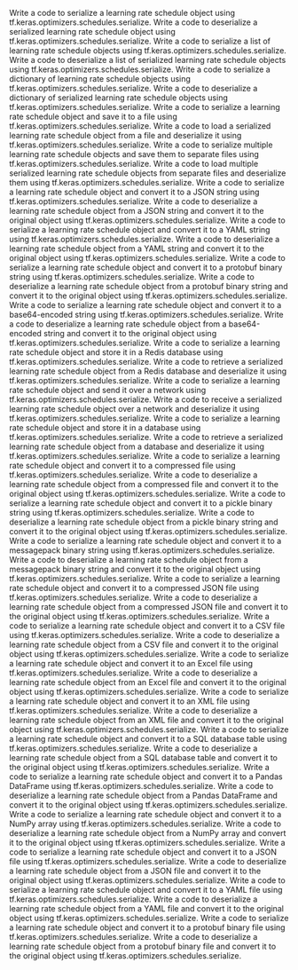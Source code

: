 Write a code to serialize a learning rate schedule object using tf.keras.optimizers.schedules.serialize.
Write a code to deserialize a serialized learning rate schedule object using tf.keras.optimizers.schedules.serialize.
Write a code to serialize a list of learning rate schedule objects using tf.keras.optimizers.schedules.serialize.
Write a code to deserialize a list of serialized learning rate schedule objects using tf.keras.optimizers.schedules.serialize.
Write a code to serialize a dictionary of learning rate schedule objects using tf.keras.optimizers.schedules.serialize.
Write a code to deserialize a dictionary of serialized learning rate schedule objects using tf.keras.optimizers.schedules.serialize.
Write a code to serialize a learning rate schedule object and save it to a file using tf.keras.optimizers.schedules.serialize.
Write a code to load a serialized learning rate schedule object from a file and deserialize it using tf.keras.optimizers.schedules.serialize.
Write a code to serialize multiple learning rate schedule objects and save them to separate files using tf.keras.optimizers.schedules.serialize.
Write a code to load multiple serialized learning rate schedule objects from separate files and deserialize them using tf.keras.optimizers.schedules.serialize.
Write a code to serialize a learning rate schedule object and convert it to a JSON string using tf.keras.optimizers.schedules.serialize.
Write a code to deserialize a learning rate schedule object from a JSON string and convert it to the original object using tf.keras.optimizers.schedules.serialize.
Write a code to serialize a learning rate schedule object and convert it to a YAML string using tf.keras.optimizers.schedules.serialize.
Write a code to deserialize a learning rate schedule object from a YAML string and convert it to the original object using tf.keras.optimizers.schedules.serialize.
Write a code to serialize a learning rate schedule object and convert it to a protobuf binary string using tf.keras.optimizers.schedules.serialize.
Write a code to deserialize a learning rate schedule object from a protobuf binary string and convert it to the original object using tf.keras.optimizers.schedules.serialize.
Write a code to serialize a learning rate schedule object and convert it to a base64-encoded string using tf.keras.optimizers.schedules.serialize.
Write a code to deserialize a learning rate schedule object from a base64-encoded string and convert it to the original object using tf.keras.optimizers.schedules.serialize.
Write a code to serialize a learning rate schedule object and store it in a Redis database using tf.keras.optimizers.schedules.serialize.
Write a code to retrieve a serialized learning rate schedule object from a Redis database and deserialize it using tf.keras.optimizers.schedules.serialize.
Write a code to serialize a learning rate schedule object and send it over a network using tf.keras.optimizers.schedules.serialize.
Write a code to receive a serialized learning rate schedule object over a network and deserialize it using tf.keras.optimizers.schedules.serialize.
Write a code to serialize a learning rate schedule object and store it in a database using tf.keras.optimizers.schedules.serialize.
Write a code to retrieve a serialized learning rate schedule object from a database and deserialize it using tf.keras.optimizers.schedules.serialize.
Write a code to serialize a learning rate schedule object and convert it to a compressed file using tf.keras.optimizers.schedules.serialize.
Write a code to deserialize a learning rate schedule object from a compressed file and convert it to the original object using tf.keras.optimizers.schedules.serialize.
Write a code to serialize a learning rate schedule object and convert it to a pickle binary string using tf.keras.optimizers.schedules.serialize.
Write a code to deserialize a learning rate schedule object from a pickle binary string and convert it to the original object using tf.keras.optimizers.schedules.serialize.
Write a code to serialize a learning rate schedule object and convert it to a messagepack binary string using tf.keras.optimizers.schedules.serialize.
Write a code to deserialize a learning rate schedule object from a messagepack binary string and convert it to the original object using tf.keras.optimizers.schedules.serialize.
Write a code to serialize a learning rate schedule object and convert it to a compressed JSON file using tf.keras.optimizers.schedules.serialize.
Write a code to deserialize a learning rate schedule object from a compressed JSON file and convert it to the original object using tf.keras.optimizers.schedules.serialize.
Write a code to serialize a learning rate schedule object and convert it to a CSV file using tf.keras.optimizers.schedules.serialize.
Write a code to deserialize a learning rate schedule object from a CSV file and convert it to the original object using tf.keras.optimizers.schedules.serialize.
Write a code to serialize a learning rate schedule object and convert it to an Excel file using tf.keras.optimizers.schedules.serialize.
Write a code to deserialize a learning rate schedule object from an Excel file and convert it to the original object using tf.keras.optimizers.schedules.serialize.
Write a code to serialize a learning rate schedule object and convert it to an XML file using tf.keras.optimizers.schedules.serialize.
Write a code to deserialize a learning rate schedule object from an XML file and convert it to the original object using tf.keras.optimizers.schedules.serialize.
Write a code to serialize a learning rate schedule object and convert it to a SQL database table using tf.keras.optimizers.schedules.serialize.
Write a code to deserialize a learning rate schedule object from a SQL database table and convert it to the original object using tf.keras.optimizers.schedules.serialize.
Write a code to serialize a learning rate schedule object and convert it to a Pandas DataFrame using tf.keras.optimizers.schedules.serialize.
Write a code to deserialize a learning rate schedule object from a Pandas DataFrame and convert it to the original object using tf.keras.optimizers.schedules.serialize.
Write a code to serialize a learning rate schedule object and convert it to a NumPy array using tf.keras.optimizers.schedules.serialize.
Write a code to deserialize a learning rate schedule object from a NumPy array and convert it to the original object using tf.keras.optimizers.schedules.serialize.
Write a code to serialize a learning rate schedule object and convert it to a JSON file using tf.keras.optimizers.schedules.serialize.
Write a code to deserialize a learning rate schedule object from a JSON file and convert it to the original object using tf.keras.optimizers.schedules.serialize.
Write a code to serialize a learning rate schedule object and convert it to a YAML file using tf.keras.optimizers.schedules.serialize.
Write a code to deserialize a learning rate schedule object from a YAML file and convert it to the original object using tf.keras.optimizers.schedules.serialize.
Write a code to serialize a learning rate schedule object and convert it to a protobuf binary file using tf.keras.optimizers.schedules.serialize.
Write a code to deserialize a learning rate schedule object from a protobuf binary file and convert it to the original object using tf.keras.optimizers.schedules.serialize.